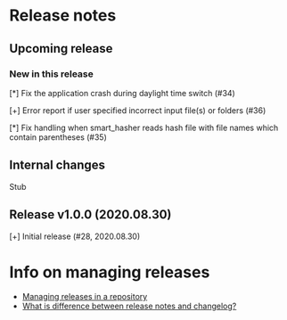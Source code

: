 # Release notes

## Upcoming release

### New in this release

[*] Fix the application crash during daylight time switch (#34)

[+] Error report if user specified incorrect input file(s) or folders (#36)

[*] Fix handling when smart_hasher reads hash file with file names which contain parentheses (#35)

## Internal changes

Stub

## Release v1.0.0 (2020.08.30)

[+] Initial release (#28, 2020.08.30)


# Info on managing releases

* [Managing releases in a repository](https://docs.github.com/en/github/administering-a-repository/managing-releases-in-a-repository)
* [What is difference between release notes and changelog?](https://stackoverflow.com/questions/51621400/what-is-difference-between-release-notes-and-changelog)
